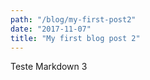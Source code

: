 ```yaml
---
path: "/blog/my-first-post2"
date: "2017-11-07"
title: "My first blog post 2"
---
```


Teste Markdown 3